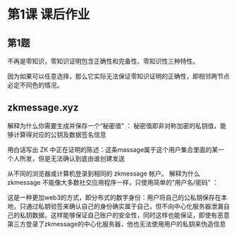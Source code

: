 # 第1课 课后作业

## 第1题

不再是零知识，零知识证明包含正确性和完备性、零知识性三种特性。

因为如果可以任意选择，那么它实际无法保证零知识证明的正确性，即相邻两节点必定不同色的情况。

## zkmessage.xyz

解释为什么你需要生成并保存一个“秘密值” ： 秘密值即非对称加密的私钥值，能够计算得对应的公钥及数据签名信息

用白话写出 ZK 中正在证明的陈述：这条massage属于这个用户集合里面的某一个人所发，但是无法确认到底由谁创建发送

从不同的浏览器或计算机登录到相同的 zkmessage 帐户。 解释为什么 zkmessage 不能像大多数社交应用程序一样，只使用简单的“用户名/密码” ：

这是一种更加web3的方式，即分布式的数字身份：用户将自己的公私钥保存在本地，只通过私钥验签来确认自己的身份确实属于自己，但不向中心化服务器泄漏自己的私钥数据，这样能够保证自己账户的安全性，同时这样也能保证，即使有恶意第三方登录了zkmessage的中心化服务器，他也无法使用用户的私钥来伪造信息
